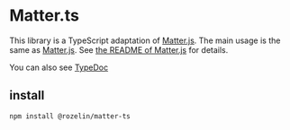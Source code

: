 # Matter.ts

This library is a TypeScript adaptation of [Matter.js](https://github.com/liabru/matter-js). The main usage is the same as [Matter.js](https://github.com/liabru/matter-js). See [the README of Matter.js](https://github.com/liabru/matter-js/blob/master/README.md) for details.

You can also see [TypeDoc](https://rozelin-dc.github.io/matter-ts)

## install
```bash
npm install @rozelin/matter-ts
```
